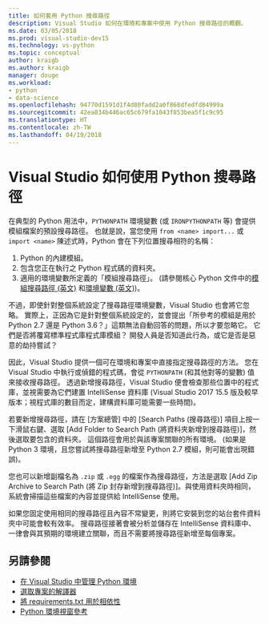 ```yaml
---
title: 如何套用 Python 搜尋路徑
description: Visual Studio 如何在環境和專案中使用 Python 搜尋路徑的概觀。
ms.date: 03/05/2018
ms.prod: visual-studio-dev15
ms.technology: vs-python
ms.topic: conceptual
author: kraigb
ms.author: kraigb
manager: douge
ms.workload:
- python
- data-science
ms.openlocfilehash: 94770d1591d1f4d80fadd2a0f868dfedfd84999a
ms.sourcegitcommit: 42ea834b446ac65c679fa1043f853bea5f1c9c95
ms.translationtype: HT
ms.contentlocale: zh-TW
ms.lasthandoff: 04/19/2018
---
```

# <a name="how-visual-studio-uses-python-search-paths"></a>Visual Studio 如何使用 Python 搜尋路徑

在典型的 Python 用法中，`PYTHONPATH` 環境變數 (或 `IRONPYTHONPATH` 等) 會提供模組檔案的預設搜尋路徑。 也就是說，當您使用 `from <name> import...` 或 `import <name>` 陳述式時，Python 會在下列位置搜尋相符的名稱：

1. Python 的內建模組。
1. 包含您正在執行之 Python 程式碼的資料夾。
1. 適用的環境變數所定義的「模組搜尋路徑」。 (請參閱核心 Python 文件中的[模組搜尋路徑 (英文)](https://docs.python.org/2/tutorial/modules.html#the-module-search-path) 和[環境變數 (英文)](https://docs.python.org/2/using/cmdline.html#envvar-PYTHONPATH))。

不過，即使針對整個系統設定了搜尋路徑環境變數，Visual Studio 也會將它忽略。 實際上，正因為它是針對整個系統設定的，並會提出「所參考的模組是用於 Python 2.7 還是 Python 3.6？」這類無法自動回答的問題，所以才要忽略它。 它們是否將覆寫標準程式庫程式庫模組？ 開發人員是否知道此行為，或它是否是惡意的劫持嘗試？

因此，Visual Studio 提供一個可在環境和專案中直接指定搜尋路徑的方法。 您在 Visual Studio 中執行或偵錯的程式碼，會從 `PYTHONPATH` (和其他對等的變數) 值來接收搜尋路徑。 透過新增搜尋路徑，Visual Studio 便會檢查那些位置中的程式庫，並視需要為它們建置 IntelliSense 資料庫 (Visual Studio 2017 15.5 版及較早版本；視程式庫的數目而定，建構資料庫可能需要一些時間)。

若要新增搜尋路徑，請在 [方案總管] 中的 [Search Paths (搜尋路徑)] 項目上按一下滑鼠右鍵、選取 [Add Folder to Search Path (將資料夾新增到搜尋路徑)]，然後選取要包含的資料夾。 這個路徑會用於與該專案關聯的所有環境。 (如果是 Python 3 環境，且您嘗試將搜尋路徑新增至 Python 2.7 模組，則可能會出現錯誤)。

您也可以新增副檔名為 `.zip` 或 `.egg` 的檔案作為搜尋路徑，方法是選取 [Add Zip Archive to Search Path (將 Zip 封存新增到搜尋路徑)]。與使用資料夾時相同，系統會掃描這些檔案的內容並提供給 IntelliSense 使用。

如果您固定使用相同的搜尋路徑且內容不常變更，則將它安裝到您的站台套件資料夾中可能會較有效率。 搜尋路徑接著會被分析並儲存在 IntelliSense 資料庫中、一律會與其預期的環境建立關聯，而且不需要將搜尋路徑新增至每個專案。

## <a name="see-also"></a>另請參閱

- [在 Visual Studio 中管理 Python 環境](managing-python-environments-in-visual-studio.md)
- [選取專案的解譯器](selecting-a-python-environment-for-a-project.md)
- [將 requirements.txt 用於相依性](managing-required-packages-with-requirements-txt.md)
- [Python 環境視窗參考](python-environments-window-tab-reference.md)